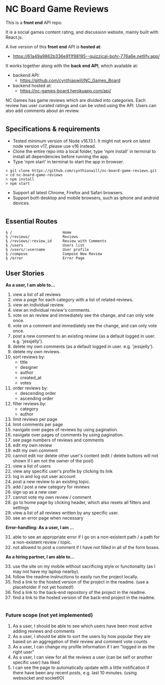 # NC Board Game Reviews

This is a **front end** API repo.

It is a social games content rating, and discussion website, mainly built with React.js.

A live version of this **front end** API is **hosted at**:

- https://61a49a9862b336e911f98195--quizzical-bohr-776a6e.netlify.app/

It works together along with the **back end API**, which available at:

- backend API:
  - https://github.com/cynthiaswill/NC_Games_Board
- backend hosted at:
  - https://nc-games-board.herokuapp.com/api/

NC Games has game reviews which are divided into categories. Each review has user curated ratings and can be voted using the API. Users can also add comments about an review.

#

## Specifications & requirements

- Tested minimum version of Node v16.13.1. It might not work on latest node version v17, please use v16 instead.
- Clone the entire repo into a local folder, type 'npm install' in terminal to install all dependencies before running the app.
- Type 'npm start' in terminal to start the app in browser.

```
> git clone https://github.com/cynthiaswill/nc-board-game-reviews.git
> cd nc-board-game-reviews
> npm install
> npm start
```

- Support all latest Chrome, Firefox and Safari browsers.
- Support both desktop and mobile browsers, such as iphone and android devices.

#

## Essential Routes

```http
§ /                       Home
§ /reviews/               Reviews
§ /reviews/:review_id     Review with Comments
§ /users                  Users list
§ /users/:username        User profile
§ /compose                Compose New Review
§ /error                  Error Page
```

## User Stories

**As a user, I am able to...**

1. view a list of all reviews
2. view a page for each category with a list of related reviews.
3. view an individual review.
4. view an individual review's comments.
5. vote on an review and immediately see the change, and can only vote once.
6. vote on a comment and immediately see the change, and can only vote once.
7. post a new comment to an existing review (as a default logged in user. e.g. 'jessjelly').
8. delete my own comments (as a default logged in user. e.g. 'jessjelly').
9. delete my own reviews.
10. sort reviews by:
    - title
    - designer
    - author
    - created_at
    - votes
11. order reviews by:
    - descending order
    - ascending order
12. filter reviews by:
    - category
    - author
13. limit reviews per page
14. limit comments per page
15. navigate over pages of reviews by using pagination.
16. navigate over pages of comments by using pagination.
17. see page numbers of reviews and comments
18. edit my own review
19. edit my own comment
20. cannot edit nor delete other user's content (edit / delete buttons will not shown if I am not the owner of the post)
21. view a list of users
22. view any specific user's profile by clicking its link
23. log in and log out user account
24. post a new review to an existing topic.
25. add / post a new category for reviews
26. sign up as a new user
27. cannot vote my own review / comment
28. go to home page by clicking header, which also resets all filters and settings
29. view a list of all reviews written by any specific user.
30. see an error page when necessary

**Error-handling: As a user, I am ...**

31. able to see an appropriate error if I go on a non-existent path / a path for a non-existent review / topic.
32. not allowed to post a comment if I have not filled in all of the form boxes.

**As a hiring partner, I am able to...**

33. use the site on my mobile without sacrificing style or functionality (as I may not have my laptop nearby).
34. follow the readme instructions to easily run the project locally.
35. find a link to the hosted version of the project in the readme. (use a placeholder if not yet hosted!)
36. find a link to the back-end repository of the project in the readme.
37. find a link to the hosted version of the back-end project in the readme.

#

### Future scope (not yet implemented)

1. As a user, I should be able to see which users have been most active adding reviews and comments
2. As a user, I should be able to sort the users by how popular they are based on an aggregation of their review and comment vote counts
3. As a user, I can change my profile information if I am "logged in as the right user"
4. As a user, I can view for all the reviews a user (can be self or another specific user) has liked
5. I can see the page to automatically update with a little notification if there have been any recent posts, e.g. last 10 minutes. (using websocket and socketIO)
